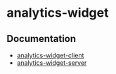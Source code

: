 # analytics-widget

## Documentation

* [analytics-widget-client](/client/README.md)
* [analytics-widget-server](/server//README.md)
